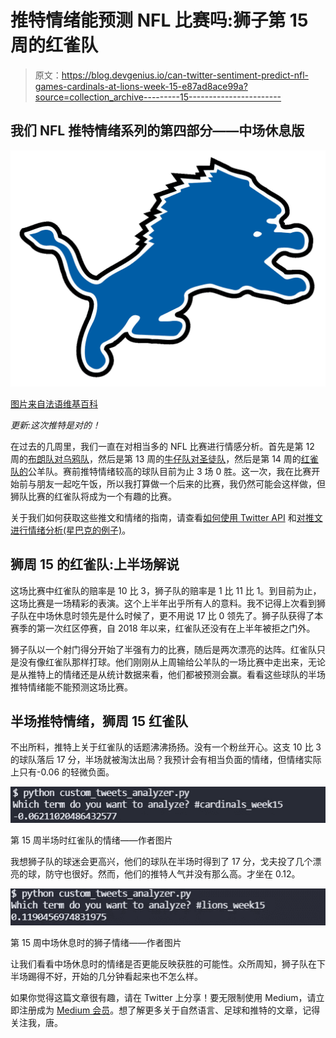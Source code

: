 # 推特情绪能预测 NFL 比赛吗:狮子第 15 周的红雀队

> 原文：<https://blog.devgenius.io/can-twitter-sentiment-predict-nfl-games-cardinals-at-lions-week-15-e87ad8ace99a?source=collection_archive---------15----------------------->

## 我们 NFL 推特情绪系列的第四部分——中场休息版

![](img/cb956a1a7cacf64f5f077073b2530b56.png)

[图片来自法语维基百科](https://fr.wikipedia.org/wiki/Fichier:Logo_Detroit_Lions_2003.svg)

*更新:这次推特是对的！*

在过去的几周里，我们一直在对相当多的 NFL 比赛进行情感分析。首先是第 12 周的[布朗队对乌鸦队](https://medium.com/@ytang07/natural-language-processing-on-tweets-browns-vs-ravens-prediction-4eb0ca165189)，然后是第 13 周的[牛仔队对圣徒队](https://medium.com/@ytang07/natural-language-processing-on-tweets-browns-vs-ravens-prediction-4eb0ca165189)，然后是第 14 周的[红雀队的](https://medium.com/@ytang07/natural-language-processing-on-tweets-browns-vs-ravens-prediction-4eb0ca165189)公羊队。赛前推特情绪较高的球队目前为止 3 场 0 胜。这一次，我在比赛开始前与朋友一起吃午饭，所以我打算做一个后来的比赛，我仍然可能会这样做，但狮队比赛的红雀队将成为一个有趣的比赛。

关于我们如何获取这些推文和情绪的指南，请查看[如何使用 Twitter API](https://pythonalgos.com/2021/12/02/search-twitter-from-your-command-line-with-python/) 和[对推文进行情绪分析(星巴克的例子)](https://pythonalgos.com/2021/11/29/twitter-sentiment-for-stocks-starbucks-11-29-21/)。

## 狮周 15 的红雀队:上半场解说

这场比赛中红雀队的赔率是 10 比 3，狮子队的赔率是 1 比 11 比 1。到目前为止，这场比赛是一场精彩的表演。这个上半年出乎所有人的意料。我不记得上次看到狮子队在中场休息时领先是什么时候了，更不用说 17 比 0 领先了。狮子队获得了本赛季的第一次红区停赛，自 2018 年以来，红雀队还没有在上半年被拒之门外。

狮子队以一个射门得分开始了半强有力的比赛，随后是两次漂亮的达阵。红雀队只是没有像红雀队那样打球。他们刚刚从上周输给公羊队的一场比赛中走出来，无论是从推特上的情绪还是从统计数据来看，他们都被预测会赢。看看这些球队的半场推特情绪能不能预测这场比赛。

## 半场推特情绪，狮周 15 红雀队

不出所料，推特上关于红雀队的话题沸沸扬扬。没有一个粉丝开心。这支 10 比 3 的球队落后 17 分，半场就被淘汰出局？我预计会有相当负面的情绪，但情绪实际上只有-0.06 的轻微负面。

![](img/5c2d2f3018c3bd5e9c319ae19d7ca584.png)

第 15 周半场时红雀队的情绪——作者图片

我想狮子队的球迷会更高兴，他们的球队在半场时得到了 17 分，戈夫投了几个漂亮的球，防守也很好。然而，他们的推特人气并没有那么高。才坐在 0.12。

![](img/45956fbc194ea0c3490d7879b1d2c695.png)

第 15 周中场休息时的狮子情绪——作者图片

让我们看看中场休息时的情绪是否更能反映获胜的可能性。众所周知，狮子队在下半场踢得不好，开始的几分钟看起来也不怎么样。

如果你觉得这篇文章很有趣，请在 Twitter 上分享！要无限制使用 Medium，请立即注册成为 [Medium 会员](https://medium.com/@ytang07/membership)。想了解更多关于自然语言、足球和推特的文章，记得关注我，唐。